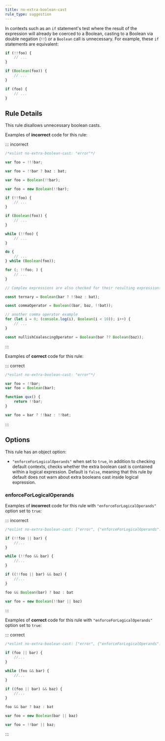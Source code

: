 ```yaml
---
title: no-extra-boolean-cast
rule_type: suggestion
---
```






In contexts such as an `if` statement's test where the result of the expression will already be coerced to a Boolean, casting to a Boolean via double negation (`!!`) or a `Boolean` call is unnecessary. For example, these `if` statements are equivalent:

```js
if (!!foo) {
    // ...
}

if (Boolean(foo)) {
    // ...
}

if (foo) {
    // ...
}
```

## Rule Details

This rule disallows unnecessary boolean casts.

Examples of **incorrect** code for this rule:

::: incorrect

```js
/*eslint no-extra-boolean-cast: "error"*/

var foo = !!!bar;

var foo = !!bar ? baz : bat;

var foo = Boolean(!!bar);

var foo = new Boolean(!!bar);

if (!!foo) {
    // ...
}

if (Boolean(foo)) {
    // ...
}

while (!!foo) {
    // ...
}

do {
    // ...
} while (Boolean(foo));

for (; !!foo; ) {
    // ...
}

// Complex expressions are also checked for their resulting expression(s).

const ternary = Boolean(bar ? !!baz : bat);

const commaOperator = Boolean((bar, baz, !!bat));

// another comma operator example
for (let i = 0; (console.log(i), Boolean(i < 10)); i++) {
    // ...
}

const nullishCoalescingOperator = Boolean(bar ?? Boolean(baz));
```

:::

Examples of **correct** code for this rule:

::: correct

```js
/*eslint no-extra-boolean-cast: "error"*/

var foo = !!bar;
var foo = Boolean(bar);

function qux() {
    return !!bar;
}

var foo = bar ? !!baz : !!bat;
```

:::

## Options

This rule has an object option:

* `"enforceForLogicalOperands"` when set to `true`, in addition to checking default contexts, checks whether the extra boolean cast is contained within a logical expression. Default is `false`, meaning that this rule by default does not warn about extra booleans cast inside logical expression.

### enforceForLogicalOperands

Examples of **incorrect** code for this rule with `"enforceForLogicalOperands"` option set to `true`:

::: incorrect

```js
/*eslint no-extra-boolean-cast: ["error", {"enforceForLogicalOperands": true}]*/

if (!!foo || bar) {
    //...
}

while (!!foo && bar) {
    //...
}

if ((!!foo || bar) && baz) {
    //...
}

foo && Boolean(bar) ? baz : bat

var foo = new Boolean(!!bar || baz)
```

:::

Examples of **correct** code for this rule with `"enforceForLogicalOperands"` option set to `true`:

::: correct

```js
/*eslint no-extra-boolean-cast: ["error", {"enforceForLogicalOperands": true}]*/

if (foo || bar) {
    //...
}

while (foo && bar) {
    //...
}

if ((foo || bar) && baz) {
    //...
}

foo && bar ? baz : bat

var foo = new Boolean(bar || baz)

var foo = !!bar || baz;
```

:::
